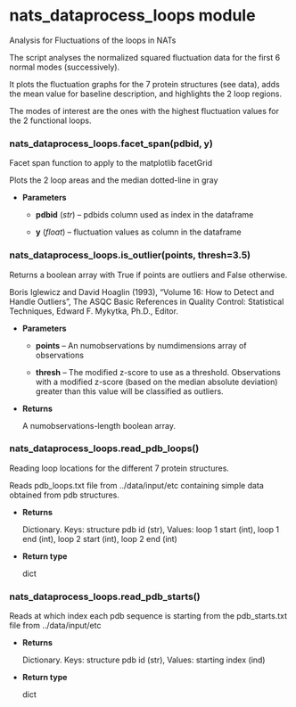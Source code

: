 # nats_dataprocess_loops module

Analysis for Fluctuations of the loops in NATs

The script analyses the normalized squared fluctuation data for the first 6 normal modes (successively).

It plots the fluctuation graphs for the 7 protein structures (see data), adds the mean value for baseline description, and highlights
the 2 loop regions.

The modes of interest are the ones with the highest fluctuation values for the 2 functional loops.


### nats_dataprocess_loops.facet_span(pdbid, y)
Facet span function to apply to the matplotlib facetGrid

Plots the 2 loop areas and the median dotted-line in gray


* **Parameters**

    
    * **pdbid** (*str*) – pdbids column used as index in the dataframe


    * **y** (*float*) – fluctuation values as column in the dataframe



### nats_dataprocess_loops.is_outlier(points, thresh=3.5)
Returns a boolean array with True if points are outliers and False
otherwise.

Boris Iglewicz and David Hoaglin (1993), “Volume 16: How to Detect and
Handle Outliers”, The ASQC Basic References in Quality Control:
Statistical Techniques, Edward F. Mykytka, Ph.D., Editor.


* **Parameters**

    
    * **points** – An numobservations by numdimensions array of observations


    * **thresh** – The modified z-score to use as a threshold. Observations with
    a modified z-score (based on the median absolute deviation) greater
    than this value will be classified as outliers.



* **Returns**

    A numobservations-length boolean array.



### nats_dataprocess_loops.read_pdb_loops()
Reading loop locations for the different 7 protein structures.

Reads pdb_loops.txt file from ../data/input/etc containing simple data obtained from pdb structures.


* **Returns**

    Dictionary. Keys: structure pdb id (str), Values: loop 1 start (int), loop 1 end (int),
    loop 2 start (int), loop 2 end (int)



* **Return type**

    dict



### nats_dataprocess_loops.read_pdb_starts()
Reads at which index each pdb sequence is starting from the pdb_starts.txt file from ../data/input/etc


* **Returns**

    Dictionary. Keys: structure pdb id (str), Values: starting index (ind)



* **Return type**

    dict
